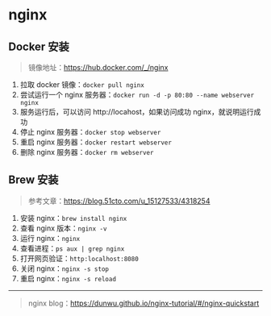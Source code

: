 # nginx

## Docker 安装

>镜像地址：https://hub.docker.com/_/nginx

1. 拉取 docker 镜像：`docker pull nginx`
2. 尝试运行一个 nginx 服务器：`docker run -d -p 80:80 --name webserver nginx`
3. 服务运行后，可以访问 http://locahost，如果访问成功 nginx，就说明运行成功
4. 停止 nginx 服务器：`docker stop webserver`
5. 重启 nginx 服务器：`docker restart webserver`
6. 删除 nginx 服务器：`docker rm webserver`

## Brew 安装

> 参考文章：https://blog.51cto.com/u_15127533/4318254

1. 安装 nginx：`brew install nginx`
2. 查看 nginx 版本：`nginx -v`
3. 运行 nginx：`nginx`
4. 查看进程：`ps aux | grep nginx`
5. 打开网页验证：`http:localhost:8080`
6. 关闭 nginx：`nginx -s stop`
7. 重启 nginx：`nginx -s reload`

-----

> nginx blog：https://dunwu.github.io/nginx-tutorial/#/nginx-quickstart